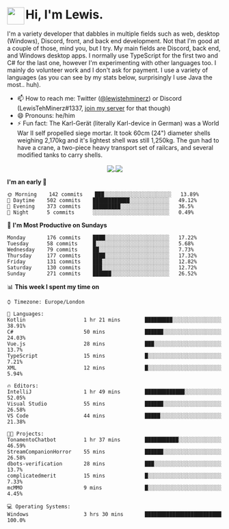 <h1><img align="left" src="https://cdn.discordapp.com/emojis/552927506957729802.gif" width="40">Hi, I'm Lewis.</h1>

I'm a variety developer that dabbles in multiple fields such as web, desktop (Windows), Discord, front, and back end development. Not that I'm good at a couple of those, mind you, but I try. My main fields are Discord, back end, and Windows desktop apps. I normally use TypeScript for the first two and C# for the last one, however I'm experimenting with other languages too. I mainly do volunteer work and I don't ask for payment. I use a variety of languages (as you can see by my stats below, surprisingly I use Java the most.. huh).

- 📫 How to reach me: Twitter ([@lewistehminerz](https://twitter.com/lewistehminerz)) or Discord (LewisTehMinerz#1337, [join my server](https://discord.gg/XnUh7JB) for that though)
- 😄 Pronouns: he/him
- ⚡ Fun fact: The Karl-Gerät (literally Karl-device in German) was a World War II self propelled siege mortar. It took 60cm (24") diameter shells weighing 2,170kg and it's lightest shell was still 1,250kg. The gun had to have a crane, a two-piece heavy transport set of railcars, and several modified tanks to carry shells.

<p align="center">
  <a href="https://github.com/anuraghazra/github-readme-stats">
    <img align="center" src="https://github-readme-stats.vercel.app/api?username=LewisTehMinerz&count_private=true&show_icons=true&theme=gruvbox">
  </a>
  <a href="https://github.com/anuraghazra/github-readme-stats">
    <img align="center" src="https://github-readme-stats.vercel.app/api/top-langs/?username=LewisTehMinerz&layout=compact&theme=gruvbox">
  </a>
</p>

<!--START_SECTION:waka-->
**I'm an early 🐤** 

```text
🌞 Morning    142 commits    ███░░░░░░░░░░░░░░░░░░░░░░   13.89% 
🌆 Daytime    502 commits    ████████████░░░░░░░░░░░░░   49.12% 
🌃 Evening    373 commits    █████████░░░░░░░░░░░░░░░░   36.5% 
🌙 Night      5 commits      ░░░░░░░░░░░░░░░░░░░░░░░░░   0.49%

```
📅 **I'm Most Productive on Sundays** 

```text
Monday       176 commits    ████░░░░░░░░░░░░░░░░░░░░░   17.22% 
Tuesday      58 commits     █░░░░░░░░░░░░░░░░░░░░░░░░   5.68% 
Wednesday    79 commits     ██░░░░░░░░░░░░░░░░░░░░░░░   7.73% 
Thursday     177 commits    ████░░░░░░░░░░░░░░░░░░░░░   17.32% 
Friday       131 commits    ███░░░░░░░░░░░░░░░░░░░░░░   12.82% 
Saturday     130 commits    ███░░░░░░░░░░░░░░░░░░░░░░   12.72% 
Sunday       271 commits    ██████░░░░░░░░░░░░░░░░░░░   26.52%

```


📊 **This week I spent my time on** 

```text
⌚︎ Timezone: Europe/London

💬 Languages: 
Kotlin                   1 hr 21 mins        █████████░░░░░░░░░░░░░░░░   38.91% 
C#                       50 mins             ██████░░░░░░░░░░░░░░░░░░░   24.03% 
Vue.js                   28 mins             ███░░░░░░░░░░░░░░░░░░░░░░   13.7% 
TypeScript               15 mins             █░░░░░░░░░░░░░░░░░░░░░░░░   7.21% 
XML                      12 mins             █░░░░░░░░░░░░░░░░░░░░░░░░   5.94%

🔥 Editors: 
IntelliJ                 1 hr 49 mins        █████████████░░░░░░░░░░░░   52.05% 
Visual Studio            55 mins             ██████░░░░░░░░░░░░░░░░░░░   26.58% 
VS Code                  44 mins             █████░░░░░░░░░░░░░░░░░░░░   21.38%

🐱‍💻 Projects: 
TonamentoChatbot         1 hr 37 mins        ███████████░░░░░░░░░░░░░░   46.59% 
StreamCompanionHorror    55 mins             ██████░░░░░░░░░░░░░░░░░░░   26.58% 
dbots-verification       28 mins             ███░░░░░░░░░░░░░░░░░░░░░░   13.7% 
complicatedmerit         15 mins             █░░░░░░░░░░░░░░░░░░░░░░░░   7.33% 
mcMMO                    9 mins              █░░░░░░░░░░░░░░░░░░░░░░░░   4.45%

💻 Operating Systems: 
Windows                  3 hrs 30 mins       █████████████████████████   100.0%

```


<!--END_SECTION:waka-->
